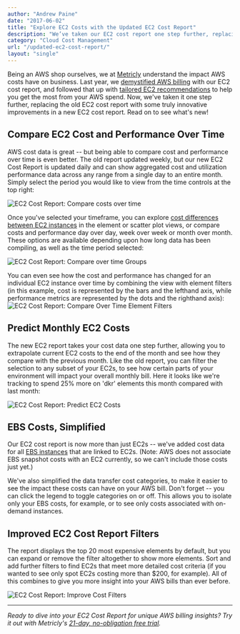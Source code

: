 ```yaml
---
author: "Andrew Paine"
date: "2017-06-02"
title: "Explore EC2 Costs with the Updated EC2 Cost Report"
description: "We’ve taken our EC2 cost report one step further, replacing the old report with truly innovative improvements. Read on to see what’s new!"
category: "Cloud Cost Management"
url: "/updated-ec2-cost-report/"
layout: "single"
---
```

Being an AWS shop ourselves, we at [Metricly](/product) understand the impact AWS costs have on business. Last year, we [demystified AWS billing](/demystify-your-ec2-cost-analysis) with our EC2 cost report, and followed that up with [tailored EC2 recommendations](/ec2-cost-analysis-recommendations) to help you get the most from your AWS spend. Now, we've taken it one step further, replacing the old EC2 cost report with some truly innovative improvements in a new EC2 cost report. Read on to see what's new!

Compare EC2 Cost and Performance Over Time
------------------------------------------

AWS cost data is great -- but being able to compare cost and performance over time is even better. The old report updated weekly, but our new EC2 Cost Report is updated daily and can show aggregated cost and utilization performance data across any range from a single day to an entire month. Simply select the period you would like to view from the time controls at the top right:

![EC2 Cost Report: Compare costs over time](/wp-content/uploads/2017/07/Compare-costs-over-time-1024x377.png)

Once you've selected your timeframe, you can explore [cost differences between EC2 instances](/view-manage-individual-aws-ec2-costs) in the element or scatter plot views, or compare costs and performance day over day, week over week or month over month. These options are available depending upon how long data has been compiling, as well as the time period selected:

![EC2 Cost Report: Compare over time Groups](/wp-content/uploads/2017/07/Compare-over-time-Groups-1024x390.png)

You can even see how the cost and performance has changed for an individual EC2 instance over time by combining the view with element filters (in this example, cost is represented by the bars and the lefthand axis, while performance metrics are represented by the dots and the righthand axis):![EC2 Cost Report: Compare Over Time Element Filters](/wp-content/uploads/2017/07/Compare-Over-Time-Element-Filters-1024x470.png)

Predict Monthly EC2 Costs
-------------------------

The new EC2 report takes your cost data one step further, allowing you to extrapolate current EC2 costs to the end of the month and see how they compare with the previous month. Like the old report, you can filter the selection to any subset of your EC2s, to see how certain parts of your environment will impact your overall monthly bill. Here it looks like we're tracking to spend 25% more on 'dkr' elements this month compared with last month:

![EC2 Cost Report: Predict EC2 Costs](/wp-content/uploads/2017/07/Predict-Monthly-Costs-1024x476.png)

EBS Costs, Simplified
---------------------

Our EC2 cost report is now more than just EC2s -- we've added cost data for all [EBS instances](/detecting-performance-issues-on-ebs-volumes) that are linked to EC2s. (Note: AWS does not associate EBS snapshot costs with an EC2 currently, so we can't include those costs just yet.)

We've also simplified the data transfer cost categories, to make it easier to see the impact these costs can have on your AWS bill. Don't forget -- you can click the legend to toggle categories on or off. This allows you to isolate only your EBS costs, for example, or to see only costs associated with on-demand instances.

Improved EC2 Cost Report Filters
--------------------------------

The report displays the top 20 most expensive elements by default, but you can expand or remove the filter altogether to show more elements. Sort and add further filters to find EC2s that meet more detailed cost criteria (if you wanted to see only spot EC2s costing more than $200, for example). All of this combines to give you more insight into your AWS bills than ever before.

![EC2 Cost Report: Improve Cost Filters](/wp-content/uploads/2017/07/Improve-Cost-Filters-1024x569.png)

* * * * *

*Ready to dive into your EC2 Cost Report for unique AWS billing insights? Try it out with Metricly's* [*21-day, no-obligation free trial*](/signup)*.*
